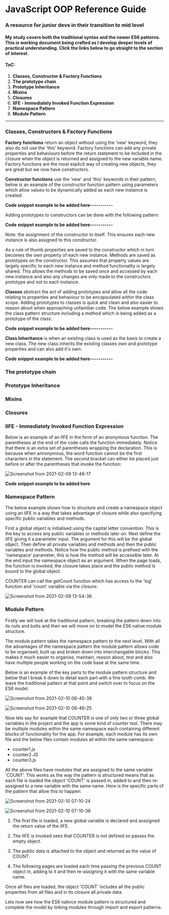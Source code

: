 # JavaScript OOP Reference Guide

### A resource for junior devs in their transition to mid level
#### My study covers both the traditional syntax and the newer ES6 patterns. This is working document being crafted as I develop deeper levels of practical understanding.  Click the links below to go straight to the section of interest.  

#### ToC:
1. **Classes, Constructor & Factory Functions**
2. **The prototype chain**
3. **Prototype Inheritance**
4. **Mixins**
5. **Closures**
6. **IIFE - Immediately Invoked Function Expression**
7. **Namespace Pattern**
8. **Module Pattern**

----------------------------------------------------------------------

### Classes, Constructors & Factory Functions

**Factory functions** return an object without using the 'new' keyword, they also do not use the 'this' keyword. Factory functions can add any private properties and behaviours before the return statement to be included in the closure when the object is returned and assigned to the new variable name.
Factory functions are the most explicit way of creating new objects, they are great but we now have constructors.


**Constructor functions** use the 'new' and 'this' keywords in their pattern, below is an example of the constructor function pattern using parameters which allow values to be dynamically added as each new instance is created:

**Code snippet example to be added here-----------**

Adding prototypes to constructors can be done with the following pattern:

**Code snippet example to be added here-----------**

Note: the assignment of the constructor to itself.  This ensures each new instance is also assigned to this constructor.

As a rule of thumb properties are saved to the constructor which in turn becomes the own property of each new instance. Methods are saved as prototypes on the constructor.  This assumes that property values are largely specific to each new instance and method functionality is largely shared.  This allows the methods to be saved once and accessed by each new instance and also any changes are only made to the constructors prototype and not to each instance.


**Classes** abstract the act of adding prototypes and allow all the code relating to properties and behaviour to be encapsulated within the class scope. Adding prototypes to classes is quick and clean and also easier to reason about when approaching unfamiliar code. 
The below example shows the class pattern structure including a method which is being added as a prototype of the class:  

**Code snippet example to be added here-----------**

**Class Inheritance** is when an existing class is used as the basis to create a new class. The new class inherits the existing classes own and prototype properties and can also add it's own:   

**Code snippet example to be added here-----------**


### The prototype chain


### Prototype Inheritance


### Mixins


### Closures


### IIFE - Immediately Invoked Function Expression

Below is an example of an IIFE in the form of an anonymous function.  The parentheses at the end of the code calls the function immediately.  Notice that there is an extra set of parentheses wrapping the declaration.  This is because when annonymous, the word function cannot be the first characters in the statement.  The second bracket can either be placed just before or after the parentheses that invoke the function:  

![Screenshot from 2021-02-09 13-48-17](https://user-images.githubusercontent.com/73107656/107372808-b9a75500-6add-11eb-8cfa-23daf33632b9.png)


**Code snippet example to be added here**

### Namespace Pattern

The below example shows how to structure and create a namespace object using an IIFE in a way that takes advantage of closure while also specifying specific public variables and methods.

First a global object is initialised using the capital letter convention.  This is the key to access any public variables or methods later on.
Next define the IIFE giving it a parameter input.  The argument for this will be the global object.
Then define all private variables and methods and then the public variables and methods.  Notice how the public method is prefixed with the 'namespace' parameter, this is how the method will be accessible later.
At the end input the namespace object as an argument.
When the page loads, the function is invoked, the closure takes place and the public method is bound to the global object.

COUNTER can call the getCount function which has access to the 'log' function and 'count' variable via the closure:


![Screenshot from 2021-02-09 13-54-36](https://user-images.githubusercontent.com/73107656/107373405-67b2ff00-6ade-11eb-835e-8a1974f2658c.png)


### Module Pattern

Firstly we will look at the traditional pattern, breaking the pattern down into its nuts and bolts and then we will move on to model the ES6 native module structure.

The module pattern takes the namespace pattern to the next level.  With all the advantages of the namespace pattern the module pattern allows code to be organised, built up and broken down into interchangable blocks.  This makes it much easier to organise, maintain, reason about, test and also have multiple people working on the code base at the same time.

Below is an example of the key parts to the module pattern structure and below that I break it down to detail each part with a fine tooth comb.  We leave the traditional pattern at that point and switch over to focus on the ES6 model.

![Screenshot from 2021-02-10 06-45-38](https://user-images.githubusercontent.com/73107656/107475306-cd999800-6b6b-11eb-8384-6b1ce767a18e.png)


![Screenshot from 2021-02-10 06-46-25](https://user-images.githubusercontent.com/73107656/107475337-d9855a00-6b6b-11eb-9aac-db9aee2e5c62.png)


Now lets say for example that COUNTER is one of only two or three global variables in the project and the app is some kind of counter tool.  There may be multiple modules within the same namespace each containing different blocks of functionality for the app.  For example, each module has its own file and the below files contain modules all within the same namespace:

* counter1.js 
* counter2.JS
* counter3.js

All the above files have modules that are assigned to the same variable 'COUNT'.  This works as the way the pattern is structured means that as each file is loaded the object 'COUNT' is passed in, added to and then re-assigned to a new variable with the same name.  Here is the specific parts of the pattern that allow this to happen:

![Screenshot from 2021-02-10 07-10-24](https://user-images.githubusercontent.com/73107656/107477137-23237400-6b6f-11eb-8594-845d85d15d8b.png)


![Screenshot from 2021-02-10 07-10-38](https://user-images.githubusercontent.com/73107656/107477157-2c144580-6b6f-11eb-8d7b-6a9d5a88a837.png)


1. The first file is loaded, a new global variable is declared and asssigned the return value of the IIFE.

2. The IIFE is invoked sees that COUNTER is not defined so passes the empty object.

3. The public data is attached to the object and returned as the value of COUNT.

4. The following pages are loaded each time passing the previous COUNT object in, adding to it and then re-assigning it with the same variable name.

Once all files are loaded, the object 'COUNT' includes all the public properties from all files and in its closure all private data. 

Lets now see how the ES6 nativce module pattern is structured and complete the model by linking modules through import and export patterns. 






